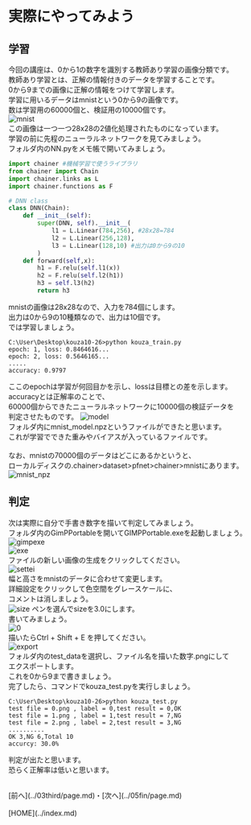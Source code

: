 # 実際にやってみよう

## 学習
今回の講座は、0から1の数字を識別する教師あり学習の画像分類です。  
教師あり学習とは、正解の情報付きのデータを学習することです。  
0から9までの画像に正解の情報をつけて学習します。  
学習に用いるデータはmnistという0から9の画像です。  
数は学習用の60000個と、検証用の10000個です。  
![mnist](./images/mnist.PNG)
<br>
この画像は一つ一つ28x28の2値化処理されたものになっています。  
学習の前に先程のニューラルネットワークを見てみましょう。  
フォルダ内のNN.pyをメモ帳で開いてみましょう。  
```python
import chainer #機械学習で使うライブラリ
from chainer import Chain
import chainer.links as L
import chainer.functions as F

# DNN class
class DNN(Chain):
    def __init__(self):
        super(DNN, self).__init__(
            l1 = L.Linear(784,256), #28x28=784
            l2 = L.Linear(256,128),
            l3 = L.Linear(128,10) #出力は0から9の10
        )
    def forward(self,x):
        h1 = F.relu(self.l1(x))
        h2 = F.relu(self.l2(h1))
        h3 = self.l3(h2)
        return h3
```
mnistの画像は28x28なので、入力を784個にします。  
出力は0から9の10種類なので、出力は10個です。  
では学習しましょう。  

```
C:\User\Desktop\kouza10-26>python kouza_train.py
epoch: 1, loss: 0.8464616...
epoch: 2, loss: 0.5646165...
.....
accuracy: 0.9797
```
ここのepochは学習が何回目かを示し、lossは目標との差を示します。  
accuracyとは正解率のことで、  
60000個からできたニューラルネットワークに10000個の検証データを  
判定させたものです。
![model](./images/model.jpg)
<br>
フォルダ内にmnist_model.npzというファイルができたと思います。  
これが学習でできた重みやバイアスが入っているファイルです。  
<br>
なお、mnistの70000個のデータはどこにあるかというと、  
ローカルディスクの.chainer>dataset>pfnet>chainer>mnistにあります。  
![mnist_npz](./images/mnist_npz.png)
<br>

## 判定
次は実際に自分で手書き数字を描いて判定してみましょう。  
フォルダ内のGimPPortableを開いてGIMPPortable.exeを起動しましょう。  
![gimpexe](./images/gimpexe.png)
<br>
![exe](./images/exe.png)
<br>
ファイルの新しい画像の生成をクリックしてください。  
![settei](./images/setei.png)
<br>
幅と高さをmnistのデータに合わせて変更します。  
詳細設定をクリックして色空間をグレースケールに、  
コメントは消しましょう。  
![size](./images/size.PNG)
ペンを選んでsizeを3.0にします。  
書いてみましょう。  
![0](./images/0.png)
<br>
描いたらCtrl + Shift + E を押してください。  
![export](./images/export.png)
<br>
フォルダ内のtest_dataを選択し、ファイル名を描いた数字.pngにして  
エクスポートします。  
これを0から9まで書きましょう。  
完了したら、コマンドでkouza_test.pyを実行しましょう。  
```
C:\User\Desktop\kouza10-26>python kouza_test.py
test file = 0.png , label = 0,test result = 0,OK
test file = 1.png , label = 1,test result = 7,NG
test file = 2.png , label = 2,test result = 3,NG
..........
OK 3,NG 6,Total 10
accurcy: 30.0%
```
判定が出たと思います。  
恐らく正解率は低いと思います。  


<br>
[前へ](../03third/page.md)・[次へ](../05fin/page.md)
<br>
<br>
[HOME](../index.md)
